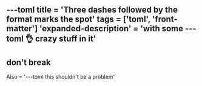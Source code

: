 ## ---toml title = 'Three dashes followed by the format marks the spot' tags = ['toml', 'front-matter'] 'expanded-description' = 'with some ---toml 👌 crazy stuff in it'

## don't break

Also = '---toml this shouldn't be a problem'
